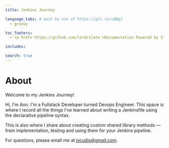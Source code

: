 ```yaml
---
title: Jenkins Journey

language_tabs: # must be one of https://git.io/vQNgJ
  - groovy

toc_footers:
  - <a href='https://github.com/lord/slate'>Documentation Powered by Slate</a>

includes:

search: true
---
```


# About

Welcome to my Jenkins Journey!

Hi, I'm Ann. I'm a Fullstack Developer turned Devops Engineer. This space is where I record all the things I've learned about writing a Jenkinsfile using the declarative pipeline syntax.

This is also where I share about creating custom shared library methods — from implementation, testing and using them for your Jenkins pipeline.

For questions, please email me at jvcudis@gmail.com.
